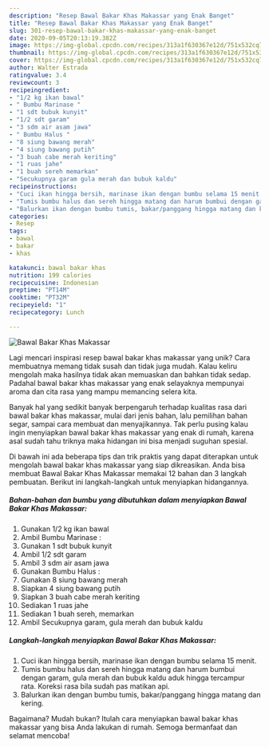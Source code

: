 ```yaml
---
description: "Resep Bawal Bakar Khas Makassar yang Enak Banget"
title: "Resep Bawal Bakar Khas Makassar yang Enak Banget"
slug: 301-resep-bawal-bakar-khas-makassar-yang-enak-banget
date: 2020-09-05T20:13:19.382Z
image: https://img-global.cpcdn.com/recipes/313a1f630367e12d/751x532cq70/bawal-bakar-khas-makassar-foto-resep-utama.jpg
thumbnail: https://img-global.cpcdn.com/recipes/313a1f630367e12d/751x532cq70/bawal-bakar-khas-makassar-foto-resep-utama.jpg
cover: https://img-global.cpcdn.com/recipes/313a1f630367e12d/751x532cq70/bawal-bakar-khas-makassar-foto-resep-utama.jpg
author: Walter Estrada
ratingvalue: 3.4
reviewcount: 3
recipeingredient:
- "1/2 kg ikan bawal"
- " Bumbu Marinase "
- "1 sdt bubuk kunyit"
- "1/2 sdt garam"
- "3 sdm air asam jawa"
- " Bumbu Halus "
- "8 siung bawang merah"
- "4 siung bawang putih"
- "3 buah cabe merah keriting"
- "1 ruas jahe"
- "1 buah sereh memarkan"
- "Secukupnya garam gula merah dan bubuk kaldu"
recipeinstructions:
- "Cuci ikan hingga bersih, marinase ikan dengan bumbu selama 15 menit."
- "Tumis bumbu halus dan sereh hingga matang dan harum bumbui dengan garam, gula merah dan bubuk kaldu aduk hingga tercampur rata. Koreksi rasa bila sudah pas matikan api."
- "Balurkan ikan dengan bumbu tumis, bakar/panggang hingga matang dan kering."
categories:
- Resep
tags:
- bawal
- bakar
- khas

katakunci: bawal bakar khas 
nutrition: 199 calories
recipecuisine: Indonesian
preptime: "PT14M"
cooktime: "PT32M"
recipeyield: "1"
recipecategory: Lunch

---
```



![Bawal Bakar Khas Makassar](https://img-global.cpcdn.com/recipes/313a1f630367e12d/751x532cq70/bawal-bakar-khas-makassar-foto-resep-utama.jpg)

Lagi mencari inspirasi resep bawal bakar khas makassar yang unik? Cara membuatnya memang tidak susah dan tidak juga mudah. Kalau keliru mengolah maka hasilnya tidak akan memuaskan dan bahkan tidak sedap. Padahal bawal bakar khas makassar yang enak selayaknya mempunyai aroma dan cita rasa yang mampu memancing selera kita.

Banyak hal yang sedikit banyak berpengaruh terhadap kualitas rasa dari bawal bakar khas makassar, mulai dari jenis bahan, lalu pemilihan bahan segar, sampai cara membuat dan menyajikannya. Tak perlu pusing kalau ingin menyiapkan bawal bakar khas makassar yang enak di rumah, karena asal sudah tahu triknya maka hidangan ini bisa menjadi suguhan spesial.




Di bawah ini ada beberapa tips dan trik praktis yang dapat diterapkan untuk mengolah bawal bakar khas makassar yang siap dikreasikan. Anda bisa membuat Bawal Bakar Khas Makassar memakai 12 bahan dan 3 langkah pembuatan. Berikut ini langkah-langkah untuk menyiapkan hidangannya.

<!--inarticleads1-->

##### Bahan-bahan dan bumbu yang dibutuhkan dalam menyiapkan Bawal Bakar Khas Makassar:

1. Gunakan 1/2 kg ikan bawal
1. Ambil  Bumbu Marinase :
1. Gunakan 1 sdt bubuk kunyit
1. Ambil 1/2 sdt garam
1. Ambil 3 sdm air asam jawa
1. Gunakan  Bumbu Halus :
1. Gunakan 8 siung bawang merah
1. Siapkan 4 siung bawang putih
1. Siapkan 3 buah cabe merah keriting
1. Sediakan 1 ruas jahe
1. Sediakan 1 buah sereh, memarkan
1. Ambil Secukupnya garam, gula merah dan bubuk kaldu




<!--inarticleads2-->

##### Langkah-langkah menyiapkan Bawal Bakar Khas Makassar:

1. Cuci ikan hingga bersih, marinase ikan dengan bumbu selama 15 menit.
1. Tumis bumbu halus dan sereh hingga matang dan harum bumbui dengan garam, gula merah dan bubuk kaldu aduk hingga tercampur rata. Koreksi rasa bila sudah pas matikan api.
1. Balurkan ikan dengan bumbu tumis, bakar/panggang hingga matang dan kering.




Bagaimana? Mudah bukan? Itulah cara menyiapkan bawal bakar khas makassar yang bisa Anda lakukan di rumah. Semoga bermanfaat dan selamat mencoba!

